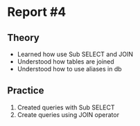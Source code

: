 # Report #4

## Theory

- Learned how use Sub SELECT and JOIN
- Understood how tables are joined
- Understood how to use aliases in db

## Practice

1. Created queries with Sub SELECT
2. Create queries using JOIN operator
